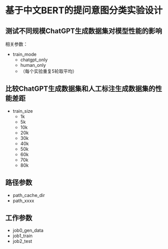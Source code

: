 # 基于中文BERT的提问意图分类实验设计

## 测试不同规模ChatGPT生成数据集对模型性能的影响

相关参数：

- train_mode
  - chatgpt_only
  - human_only
  - （每个实验重复5轮取平均）

## 比较ChatGPT生成数据集和人工标注生成数据集的性能差距

- train_size
  - 1k
  - 5k
  - 10k
  - 20k
  - 30k
  - 40k
  - 50k
  - 60k
  - 70k
  - 80k

## 路径参数

- path_cache_dir
- path_xxxx

## 工作参数

- job0_gen_data
- job1_train
- job2_test


